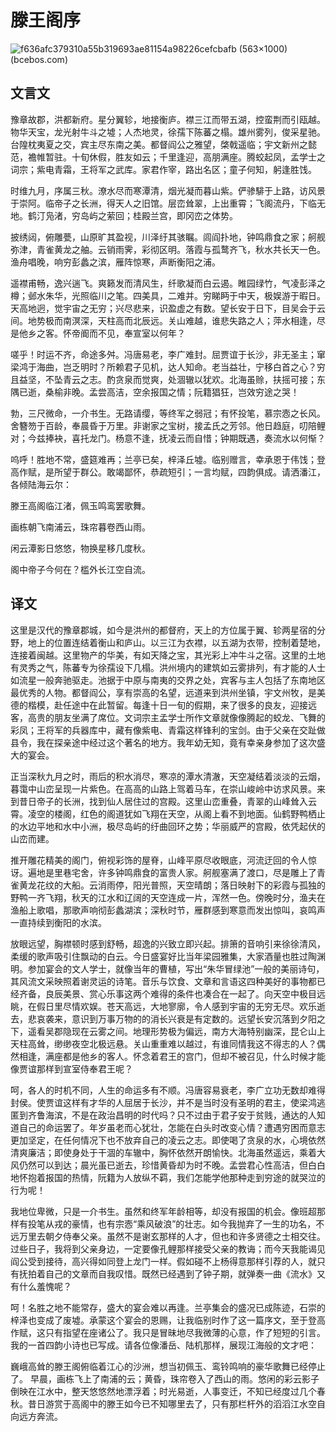 # 滕王阁序

![f636afc379310a55b319693ae81154a98226cefcbafb (563×1000) (bcebos.com)](https://bkimg.cdn.bcebos.com/pic/f636afc379310a55b319693ae81154a98226cefcbafb?x-bce-process=image/watermark,image_d2F0ZXIvYmFpa2UxMTY=,g_7,xp_5,yp_5)

## 文言文

豫章故郡，洪都新府。星分翼轸，地接衡庐。襟三江而带五湖，控蛮荆而引瓯越。物华天宝，龙光射牛斗之墟；人杰地灵，徐孺下陈蕃之榻。雄州雾列，俊采星驰。台隍枕夷夏之交，宾主尽东南之美。都督阎公之雅望，棨戟遥临；宇文新州之懿范，襜帷暂驻。十旬休假，胜友如云；千里逢迎，高朋满座。腾蛟起凤，孟学士之词宗；紫电青霜，王将军之武库。家君作宰，路出名区；童子何知，躬逢胜饯。

时维九月，序属三秋。潦水尽而寒潭清，烟光凝而暮山紫。俨骖騑于上路，访风景于崇阿。临帝子之长洲，得天人之旧馆。层峦耸翠，上出重霄；飞阁流丹，下临无地。鹤汀凫渚，穷岛屿之萦回；桂殿兰宫，即冈峦之体势。

披绣闼，俯雕甍，山原旷其盈视，川泽纡其骇瞩。闾阎扑地，钟鸣鼎食之家；舸舰弥津，青雀黄龙之舳。云销雨霁，彩彻区明。落霞与孤鹜齐飞，秋水共长天一色。渔舟唱晚，响穷彭蠡之滨，雁阵惊寒，声断衡阳之浦。

遥襟甫畅，逸兴遄飞。爽籁发而清风生，纤歌凝而白云遏。睢园绿竹，气凌彭泽之樽；邺水朱华，光照临川之笔。四美具，二难并。穷睇眄于中天，极娱游于暇日。天高地迥，觉宇宙之无穷；兴尽悲来，识盈虚之有数。望长安于日下，目吴会于云间。地势极而南溟深，天柱高而北辰远。关山难越，谁悲失路之人；萍水相逢，尽是他乡之客。怀帝阍而不见，奉宣室以何年？

嗟乎！时运不齐，命途多舛。冯唐易老，李广难封。屈贾谊于长沙，非无圣主；窜梁鸿于海曲，岂乏明时？所赖君子见机，达人知命。老当益壮，宁移白首之心？穷且益坚，不坠青云之志。酌贪泉而觉爽，处涸辙以犹欢。北海虽赊，扶摇可接；东隅已逝，桑榆非晚。孟尝高洁，空余报国之情；阮籍猖狂，岂效穷途之哭！

勃，三尺微命，一介书生。无路请缨，等终军之弱冠；有怀投笔，慕宗悫之长风。舍簪笏于百龄，奉晨昏于万里。非谢家之宝树，接孟氏之芳邻。他日趋庭，叨陪鲤对；今兹捧袂，喜托龙门。杨意不逢，抚凌云而自惜；钟期既遇，奏流水以何惭？

呜呼！胜地不常，盛筵难再；兰亭已矣，梓泽丘墟。临别赠言，幸承恩于伟饯；登高作赋，是所望于群公。敢竭鄙怀，恭疏短引；一言均赋，四韵俱成。请洒潘江，各倾陆海云尔：

滕王高阁临江渚，佩玉鸣鸾罢歌舞。

画栋朝飞南浦云，珠帘暮卷西山雨。

闲云潭影日悠悠，物换星移几度秋。

阁中帝子今何在？槛外长江空自流。

## 译文

这里是汉代的豫章郡城，如今是洪州的都督府，天上的方位属于翼、轸两星宿的分野，地上的位置连结着衡山和庐山。以三江为衣襟，以五湖为衣带，控制着楚地，连接着闽越。这里物产的华美，有如天降之宝，其光彩上冲牛斗之宿。这里的土地有灵秀之气，陈蕃专为徐孺设下几榻。洪州境内的建筑如云雾排列，有才能的人士如流星一般奔驰驱走。池据于中原与南夷的交界之处，宾客与主人包括了东南地区最优秀的人物。都督阎公，享有崇高的名望，远道来到洪州坐镇，宇文州牧，是美德的楷模，赴任途中在此暂留。每逢十日一旬的假期，来了很多的良友，迎接远客，高贵的朋友坐满了席位。文词宗主孟学士所作文章就像像腾起的蛟龙、飞舞的彩凤；王将军的兵器库中，藏有像紫电、青霜这样锋利的宝剑。由于父亲在交趾做县令，我在探亲途中经过这个著名的地方。我年幼无知，竟有幸亲身参加了这次盛大的宴会。

正当深秋九月之时，雨后的积水消尽，寒凉的潭水清澈，天空凝结着淡淡的云烟，暮霭中山峦呈现一片紫色。在高高的山路上驾着马车，在崇山峻岭中访求风景。来到昔日帝子的长洲，找到仙人居住过的宫殿。这里山峦重叠，青翠的山峰耸入云霄。凌空的楼阁，红色的阁道犹如飞翔在天空，从阁上看不到地面。仙鹤野鸭栖止的水边平地和水中小洲，极尽岛屿的纡曲回环之势；华丽威严的宫殿，依凭起伏的山峦而建。

推开雕花精美的阁门，俯视彩饰的屋脊，山峰平原尽收眼底，河流迂回的令人惊讶。遍地是里巷宅舍，许多钟鸣鼎食的富贵人家。舸舰塞满了渡口，尽是雕上了青雀黄龙花纹的大船。云消雨停，阳光普照，天空晴朗；落日映射下的彩霞与孤独的野鸭一齐飞翔，秋天的江水和辽阔的天空连成一片，浑然一色。傍晚时分，渔夫在渔船上歌唱，那歌声响彻彭蠡湖滨；深秋时节，雁群感到寒意而发出惊叫，哀鸣声一直持续到衡阳的水滨。

放眼远望，胸襟顿时感到舒畅，超逸的兴致立即兴起。排箫的音响引来徐徐清风，柔缓的歌声吸引住飘动的白云。今日盛宴好比当年梁园雅集，大家酒量也胜过陶渊明。参加宴会的文人学士，就像当年的曹植，写出“朱华冒绿池”一般的美丽诗句，其风流文采映照着谢灵运的诗笔。音乐与饮食、文章和言语这四种美好的事物都已经齐备，良辰美景、赏心乐事这两个难得的条件也凑合在一起了。向天空中极目远眺，在假日里尽情欢娱。苍天高远，大地寥廓，令人感到宇宙的无穷无尽。欢乐逝去，悲哀袭来，意识到万事万物的的消长兴衰是有定数的。远望长安沉落到夕阳之下，遥看吴郡隐现在云雾之间。地理形势极为偏远，南方大海特别幽深，昆仑山上天柱高耸，缈缈夜空北极远悬。关山重重难以越过，有谁同情我这不得志的人？偶然相逢，满座都是他乡的客人。怀念着君王的宫门，但却不被召见，什么时候才能像贾谊那样到宣室侍奉君王呢？

呵，各人的时机不同，人生的命运多有不顺。冯唐容易衰老，李广立功无数却难得封侯。使贾谊这样有才华的人屈居于长沙，并不是当时没有圣明的君主，使梁鸿逃匿到齐鲁海滨，不是在政治昌明的时代吗？只不过由于君子安于贫贱，通达的人知道自己的命运罢了。年岁虽老而心犹壮，怎能在白头时改变心情？遭遇穷困而意志更加坚定，在任何情况下也不放弃自己的凌云之志。即使喝了贪泉的水，心境依然清爽廉洁；即使身处于干涸的车辙中，胸怀依然开朗愉快。北海虽然遥远，乘着大风仍然可以到达；晨光虽已逝去，珍惜黄昏却为时不晚。孟尝君心性高洁，但白白地怀抱着报国的热情，阮籍为人放纵不羁，我们怎能学他那种走到穷途的就哭泣的行为呢！

我地位卑微，只是一介书生。虽然和终军年龄相等，却没有报国的机会。像班超那样有投笔从戎的豪情，也有宗悫“乘风破浪”的壮志。如今我抛弃了一生的功名，不远万里去朝夕侍奉父亲。虽然不是谢玄那样的人才，但也和许多贤德之士相交往。过些日子，我将到父亲身边，一定要像孔鲤那样接受父亲的教诲；而今天我能谒见阎公受到接待，高兴得如同登上龙门一样。假如碰不上杨得意那样引荐的人，就只有抚拍着自己的文章而自我叹惜。既然已经遇到了钟子期，就弹奏一曲《流水》又有什么羞愧呢？

呵！名胜之地不能常存，盛大的宴会难以再逢。兰亭集会的盛况已成陈迹，石崇的梓泽也变成了废墟。承蒙这个宴会的恩赐，让我临别时作了这一篇序文，至于登高作赋，这只有指望在座诸公了。我只是冒昧地尽我微薄的心意，作了短短的引言。我的一首四韵小诗也已写成。请各位像潘岳、陆机那样，展现江海般的文才吧：

巍峨高耸的滕王阁俯临着江心的沙洲，想当初佩玉、鸾铃鸣响的豪华歌舞已经停止了。 早晨，画栋飞上了南浦的云；黄昏，珠帘卷入了西山的雨。悠闲的彩云影子倒映在江水中，整天悠悠然地漂浮着；时光易逝，人事变迁，不知已经度过几个春秋。昔日游赏于高阁中的滕王如今已不知哪里去了，只有那栏杆外的滔滔江水空自向远方奔流。